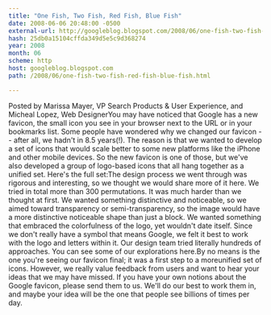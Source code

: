 ```yaml
---
title: "One Fish, Two Fish, Red Fish, Blue Fish"
date: 2008-06-06 20:48:00 -0500
external-url: http://googleblog.blogspot.com/2008/06/one-fish-two-fish-red-fish-blue-fish.html
hash: 25db0a15104cffda349d5e5c9d368274
year: 2008
month: 06
scheme: http
host: googleblog.blogspot.com
path: /2008/06/one-fish-two-fish-red-fish-blue-fish.html

---
```


Posted by Marissa Mayer, VP Search Products & User Experience, and Micheal Lopez, Web DesignerYou may have noticed that Google has a new favicon, the small icon you see in your browser next to the URL or in your bookmarks list. Some people have wondered why we changed our favicon -- after all, we hadn't in 8.5 years(!). The reason is that we wanted to develop a set of icons that would scale better to some new platforms like the iPhone and other mobile devices. So the new favicon is one of those, but we've also developed a group of logo-based icons that all hang together as a unified set. Here's the full set:The design process we went through was rigorous and interesting, so we thought we would share more of it here. We tried in total more than 300 permutations. It was much harder than we thought at first. We wanted something distinctive and noticeable, so we aimed toward transparency or semi-transparency, so the image would have a more distinctive noticeable shape than just a block. We wanted something that embraced the colorfulness of the logo, yet wouldn't date itself. Since we don't really have a symbol that means Google, we felt it best to work with the logo and letters within it. Our design team tried literally hundreds of approaches. You can see some of our explorations here.By no means is the one you're seeing our favicon final; it was a first step to a moreunified set of icons. However, we really value feedback from users and want to hear your ideas that we may have missed. If you have your own notions about the Google favicon, please send them to us. We'll do our best to work them in, and maybe your idea will be the one that people see billions of times per day.
